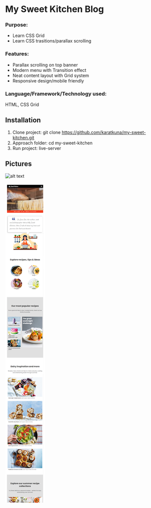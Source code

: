 # My Sweet Kitchen Blog
### Purpose: 
- Learn CSS Grid
- Learn CSS trasitions/parallax scrolling

### Features:
- Parallax scrolling on top banner
- Modern menu with Transition effect
- Neat content layout with Grid system
- Responsive design/mobile friendly

### Language/Framework/Technology used:
HTML, CSS Grid



## Installation

1. Clone project: git clone https://github.com/karatkuna/my-sweet-kitchen.git
2. Approach folder: cd my-sweet-kitchen
3. Run project: live-server

## Pictures
![alt text](https://github.com/karatkuna/my-sweet-kitchen/blob/master/app-img/home.png?raw=true)


![alt text](https://github.com/karatkuna/my-sweet-kitchen/blob/master/app-img/home-m.png?raw=true)
